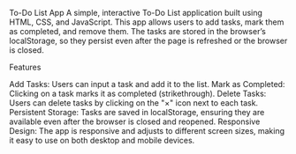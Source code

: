 To-Do List App
A simple, interactive To-Do List application built using HTML, CSS, and JavaScript. This app allows users to add tasks, mark them as completed, and remove them. The tasks are stored in the browser’s localStorage, so they persist even after the page is refreshed or the browser is closed.

Features

Add Tasks: Users can input a task and add it to the list.
Mark as Completed: Clicking on a task marks it as completed (strikethrough).
Delete Tasks: Users can delete tasks by clicking on the "×" icon next to each task.
Persistent Storage: Tasks are saved in localStorage, ensuring they are available even after the browser is closed and reopened.
Responsive Design: The app is responsive and adjusts to different screen sizes, making it easy to use on both desktop and mobile devices.
